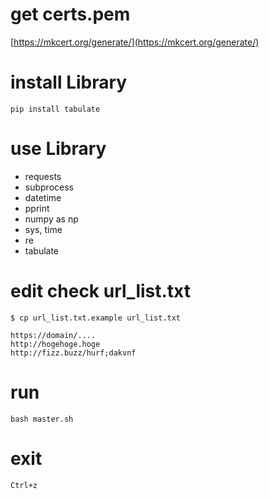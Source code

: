 # get certs.pem

[https://mkcert.org/generate/](https://mkcert.org/generate/)


# install Library

```
pip install tabulate
```

# use Library

* requests
* subprocess
* datetime
* pprint
* numpy as np
* sys, time
* re
* tabulate

# edit check url_list.txt

```
$ cp url_list.txt.example url_list.txt
```

```
https://domain/....
http://hogehoge.hoge
http://fizz.buzz/hurf;dakvnf
```

# run

```
bash master.sh
```

# exit

```
Ctrl+z
```